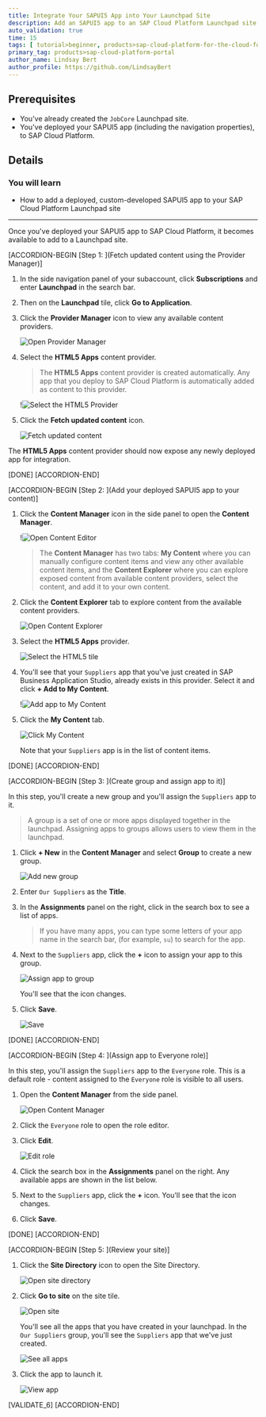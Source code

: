 ```yaml
---
title: Integrate Your SAPUI5 App into Your Launchpad Site
description: Add an SAPUI5 app to an SAP Cloud Platform Launchpad site.
auto_validation: true
time: 15
tags: [ tutorial>beginner, products>sap-cloud-platform-for-the-cloud-foundry-environment, products>sap-fiori, topic>html5, topic>sapui5]
primary_tag: products>sap-cloud-platform-portal
author_name: Lindsay Bert
author_profile: https://github.com/LindsayBert
---
```


## Prerequisites
 - You've already created the `JobCore` Launchpad site.
 - You've deployed your SAPUI5 app (including the navigation properties), to SAP Cloud Platform.


## Details
### You will learn
  - How to add a deployed, custom-developed SAPUI5 app to your SAP Cloud Platform Launchpad site

---
Once you've deployed your SAPUI5 app to SAP Cloud Platform, it becomes available to add to a Launchpad site.


[ACCORDION-BEGIN [Step 1: ](Fetch updated content using the Provider Manager)]

1. In the side navigation panel of your subaccount, click **Subscriptions** and enter **Launchpad** in the search bar.

2. Then on the **Launchpad** tile, click **Go to Application**.    

3. Click the **Provider Manager** icon to view any available content providers.

    ![Open Provider Manager](0-open-provider-manager.png)

4. Select the **HTML5 Apps** content provider.

    >The **HTML5 Apps** content provider is created automatically. Any app that you deploy to SAP Cloud Platform is automatically added as content to this provider.

    !![Select the HTML5 Provider](3-HTML5-provider.png)

5. Click the **Fetch updated content** icon.

    ![Fetch updated content](00-fetch-updated-content.png)

The **HTML5 Apps** content provider should now expose any newly deployed app for integration.

[DONE]
[ACCORDION-END]

[ACCORDION-BEGIN [Step 2: ](Add your deployed SAPUI5 app to your content)]

1. Click the **Content Manager** icon in the side panel to open the **Content Manager**.

    !![Open Content Editor](1-open-content-editor.png)

    >The **Content Manager** has two tabs: **My Content** where you can manually configure content items and view any other available content items, and the **Content Explorer** where you can explore exposed content from available content providers, select the content, and add it to your own content.

2. Click the **Content Explorer** tab to explore content from the available content providers.

    ![Open Content Explorer](2-content-explorer.png)

3. Select the **HTML5 Apps** provider.

    ![Select the HTML5 tile](3a-select-HTML5-tile.png)

3. You'll see that your `Suppliers` app that you've just created in SAP Business Application Studio, already exists in this provider. Select it and click **+ Add to My Content**.

    !![Add app to My Content](4-add-app-my-content.png)

4. Click the **My Content** tab.

    ![Click My Content](5-click-my-content.png)

    Note that your `Suppliers` app is in the list of content items.

[DONE]
[ACCORDION-END]


[ACCORDION-BEGIN [Step 3: ](Create group and assign app to it)]

In this step, you'll create a new group and you'll assign the `Suppliers` app to it.

> A group is a set of one or more apps displayed together in the launchpad. Assigning apps to groups allows users to view them in the launchpad.

1. Click **+ New** in the **Content Manager** and select **Group** to create a new group.

    ![Add new group](6-add-group.png)

2. Enter `Our Suppliers` as the **Title**.

3. In the **Assignments** panel on the right, click in the search box to see a list of apps.

    >If you have many apps, you can type some letters of your app name in the search bar, (for example, `su`) to search for the app.

4. Next to the `Suppliers` app, click the **+** icon to assign your app to this group.

    ![Assign app to group](7-assign-app-to-group.png)

    You'll see that the icon changes.

4. Click **Save**.

    ![Save](8-save.png)



[DONE]
[ACCORDION-END]

[ACCORDION-BEGIN [Step 4: ](Assign app to Everyone role)]

In this step, you'll assign the `Suppliers` app to the `Everyone` role. This is a default role - content assigned to the `Everyone` role is visible to all users.

1. Open the **Content Manager** from the side panel.

    ![Open Content Manager](9-open-content-manager.png)

2. Click the `Everyone` role to open the role editor.

3. Click **Edit**.

    ![Edit role](10-edit-role.png)

4. Click the search box in the **Assignments** panel on the right. Any available apps are shown in the list below.

5. Next to the `Suppliers` app, click the **+** icon. You'll see that the icon changes.

6. Click **Save**.

[DONE]
[ACCORDION-END]

[ACCORDION-BEGIN [Step 5: ](Review your site)]

1. Click the **Site Directory** icon to open the Site Directory.

    ![Open site directory](11-open-site-directory.png)

2. Click **Go to site** on the site tile.

    ![Open site](12-go-to-site.png)

    You'll see all the apps that you have created in your launchpad. In the `Our Suppliers` group, you'll see the `Suppliers` app that we've just created.

    ![See all apps](12a-view-launchpad.png)



3. Click the app to launch it.

    ![View app](13-suppliers-app.png)

[VALIDATE_6]
[ACCORDION-END]
